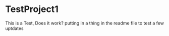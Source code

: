 # TestProject1
This is a Test, Does it work? 
putting in a thing in the readme file to test a few uptdates
